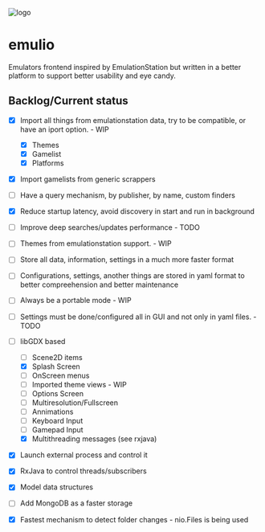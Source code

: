 
![logo](https://s1.postimg.org/mrtbd0yhr/emulio.png)

# emulio
Emulators frontend inspired by EmulationStation but written in a better platform to support better usability and eye candy.

## Backlog/Current status
- [x] Import all things from emulationstation data, try to be compatible, or have an iport option. - WIP
  - [x] Themes
  - [x] Gamelist 
  - [x] Platforms
- [x] Import gamelists from generic scrappers
- [ ] Have a query mechanism, by publisher, by name, custom finders
- [x] Reduce startup latency, avoid discovery in start and run in background
- [ ] Improve deep searches/updates performance - TODO
- [ ] Themes from emulationstation support. - WIP
- [ ] Store all data, information, settings in a much more faster format
- [ ] Configurations, settings, another things are stored in yaml format to better compreehension and better maintenance 
- [ ] Always be a portable mode - WIP
- [ ] Settings must be done/configured all in GUI and not only in yaml files. - TODO
- [ ] libGDX based
  - [ ] Scene2D items
  - [x] Splash Screen
  - [ ] OnScreen menus
  - [ ] Imported theme views - WIP
  - [ ] Options Screen
  - [ ] Multiresolution/Fullscreen
  - [ ] Annimations
  - [ ] Keyboard Input
  - [ ] Gamepad Input
  - [x] Multithreading messages (see rxjava)
- [x] Launch external process and control it
- [x] RxJava to control threads/subscribers
- [x] Model data structures
- [ ] Add MongoDB as a faster storage
- [x] Fastest mechanism to detect folder changes - nio.Files is being used
  
